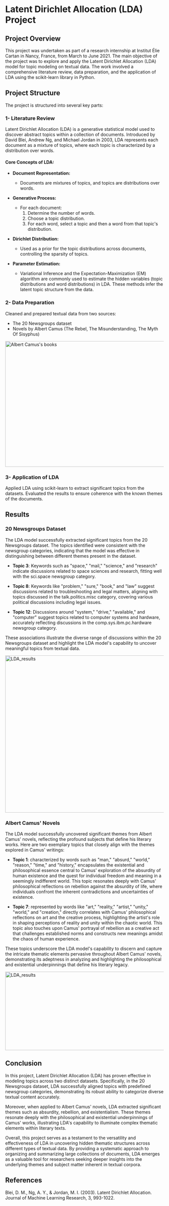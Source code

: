 # Latent Dirichlet Allocation (LDA) Project
## Project Overview
This project was undertaken as part of a research internship at Institut Élie Cartan in Nancy, France, from March to June 2021. The main objective of the project was to explore and apply the Latent Dirichlet Allocation (LDA) model for topic modeling on textual data. The work involved a comprehensive literature review, data preparation, and the application of LDA using the scikit-learn library in Python.

## Project Structure
The project is structured into several key parts:

### 1- Literature Review
Latent Dirichlet Allocation (LDA) is a generative statistical model used to discover abstract topics within a collection of documents. Introduced by David Blei, Andrew Ng, and Michael Jordan in 2003, LDA represents each document as a mixture of topics, where each topic is characterized by a distribution over words.

#### Core Concepts of LDA:

- **Document Representation:**
  - Documents are mixtures of topics, and topics are distributions over words.

- **Generative Process:**
  - For each document:
    1. Determine the number of words.
    2. Choose a topic distribution.
    3. For each word, select a topic and then a word from that topic's distribution.

- **Dirichlet Distribution:**
  - Used as a prior for the topic distributions across documents, controlling the sparsity of topics.

- **Parameter Estimation:**
  - Variational Inference and the Expectation-Maximization (EM) algorithm are commonly used to estimate the hidden variables (topic distributions and word distributions) in LDA. These methods infer the latent topic structure from the data.

### 2- Data Preparation
Cleaned and prepared textual data from two sources:
- The 20 Newsgroups dataset
- Novels by Albert Camus (The Rebel, The Misunderstanding, The Myth Of Sisyphus)

<img src="Image/philosopher.jpg" alt="Albert Camus's books" width="600" height="400">  

### 3- Application of LDA
Applied LDA using scikit-learn to extract significant topics from the datasets.
Evaluated the results to ensure coherence with the known themes of the documents.


## Results
### 20 Newsgroups Dataset
The LDA model successfully extracted significant topics from the 20 Newsgroups dataset. The topics identified were consistent with the newsgroup categories, indicating that the model was effective in distinguishing between different themes present in the dataset.

- **Topic 3**: Keywords such as "space," "mail," "science," and "research" indicate discussions related to space sciences and research, fitting well with the sci.space newsgroup category.

- **Topic 8**: Keywords like "problem," "sure," "book," and "law" suggest discussions related to troubleshooting and legal matters, aligning with topics discussed in the talk.politics.misc category, covering various political discussions including legal issues.

- **Topic 12**: Discussions around "system," "drive," "available," and "computer" suggest topics related to computer systems and hardware, accurately reflecting discussions in the comp.sys.ibm.pc.hardware newsgroup category.

These associations illustrate the diverse range of discussions within the 20 Newsgroups dataset and highlight the LDA model's capability to uncover meaningful topics from textual data.

<img src="Image/LDA_topics.png" alt="LDA_results" width="1000" height="500">  

### Albert Camus' Novels

The LDA model successfully uncovered significant themes from Albert Camus' novels, reflecting the profound subjects that define his literary works. Here are two exemplary topics that closely align with the themes explored in Camus' writings:

- **Topic 1**: characterized by words such as "man," "absurd," "world," "reason," "time," and "history," encapsulates the existential and philosophical essence central to Camus' exploration of the absurdity of human existence and the quest for individual freedom and meaning in a seemingly indifferent world. This topic resonates deeply with Camus' philosophical reflections on rebellion against the absurdity of life, where individuals confront the inherent contradictions and uncertainties of existence.

- **Topic 7**: represented by words like "art," "reality," "artist," "unity," "world," and "creation," directly correlates with Camus' philosophical reflections on art and the creative process, highlighting the artist's role in shaping perceptions of reality and unity within the chaotic world. This topic also touches upon Camus' portrayal of rebellion as a creative act that challenges established norms and constructs new meanings amidst the chaos of human experience.

These topics underscore the LDA model's capability to discern and capture the intricate thematic elements pervasive throughout Albert Camus' novels, demonstrating its adeptness in analyzing and highlighting the philosophical and existential underpinnings that define his literary legacy.

<img src="Image/Camus results.png" alt="LDA_results" width="1000" height="250"> 


## Conclusion
In this project, Latent Dirichlet Allocation (LDA) has proven effective in modeling topics across two distinct datasets. Specifically, in the 20 Newsgroups dataset, LDA successfully aligned topics with predefined newsgroup categories, demonstrating its robust ability to categorize diverse textual content accurately.

Moreover, when applied to Albert Camus' novels, LDA extracted significant themes such as absurdity, rebellion, and existentialism. These themes resonate deeply with the philosophical and existential underpinnings of Camus' works, illustrating LDA's capability to illuminate complex thematic elements within literary texts.

Overall, this project serves as a testament to the versatility and effectiveness of LDA in uncovering hidden thematic structures across different types of textual data. By providing a systematic approach to organizing and summarizing large collections of documents, LDA emerges as a valuable tool for researchers seeking deeper insights into the underlying themes and subject matter inherent in textual corpora.

## References
Blei, D. M., Ng, A. Y., & Jordan, M. I. (2003). Latent Dirichlet Allocation. Journal of Machine Learning Research, 3, 993-1022.
